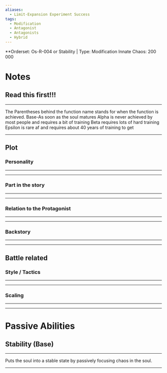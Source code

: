 ```yaml
---
aliases:
  - Limit-Expansion Experiment Success
tags:
  - Modification
  - Antagonist
  - Antagonists
  - Hybrid
---
```

**Orderset: Os-R-004 or Stability | Type: Modification
Innate Chaos: 200 000

# Notes
## Read this first!!!
___
The Parentheses behind the function name stands for when the function is achieved.
Base-As soon as the soul matures
Alpha is never achieved by most people and requires a bit of training 
Beta requires lots of hard training
Epsilon is rare af and requires about 40 years of training to get
___
## Plot
### Personality
___

___
### Part in the story
___

___
### Relation to the Protagonist
___

___
### Backstory
___

___

## Battle related

### Style / Tactics
___

___
### Scaling 
___

___


# Passive Abilities
## Stability (Base)
___
Puts the soul into a stable state by passively focusing chaos in the soul.
___
